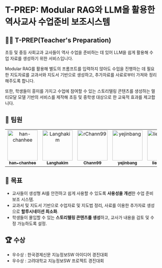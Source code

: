 # T-PREP: Modular RAG와 LLM을 활용한 역사교사 수업준비 보조시스템

## 🧑‍🏫 T-PREP(Teacher's Preparation)

초등 및 중등 사회교과 교사들이 역사 수업을 준비하는 데 있어 LLM을 쉽게 활용해 수업 자료를 생성하기 위한 서비스입니다. 

Modular RAG를 활용해 별도의 프롬프트를 입력하지 않아도 수업을 진행하는 데 필요한 지도자료를 교과서와 지도서 기반으로 생성하고, 추가자료를 사료로부터 가져와 정리해주도록 합니다. 

또한, 학생들이 흥미를 가지고 수업에 참여할 수 있는 스토리텔링 콘텐츠를 생성하는 멀티모달 모델 기반의 서비스를 제작해 초등 및 중학생 대상으로 한 교육적 효과를 제고합니다.

## 👥 팀원
<table> <tr> <td align="center"> <a href="https://github.com/han-chanhee"> <img src="https://github.com/han-chanhee.png" width="100px;" alt="han-chanhee"/><br /> <sub><b>han-chanhee</b></sub> </a> </td> 
<td align="center"> <a href="https://github.com/Langhakim"> <img src="https://github.com/Langhakim.png" width="100px;" alt="Langhakim"/><br /> <sub><b>Langhakim</b></sub> </a> </td> 
<td align="center"> <a href="https://github.com/Chann99"> <img src="https://github.com/Chann99.png" width="100px;" alt="rChann99"/><br /> <sub><b>Chann99</b></sub> </a> </td> 
<td align="center"> <a href="https://github.com/yejinbang"> <img src="https://github.com/yejinbang.png" width="100px;" alt="yejinbang"/><br /> <sub><b>yejinbang</b></sub> </a> </td> 
<td align="center"> <a href="https://github.com/liebenholz"> <img src="https://github.com/liebenholz.png" width="100px;" alt="liebenholz"/><br /> <sub><b>liebenholz</b></sub> </a> </td> 
<td align="center"> <a href="https://github.com/estelle21kr"> <img src="https://github.com/estelle21kr.png" width="100px;" alt="estelle21kr"/><br /> <sub><b>estelle21kr</b></sub> </a> </td> </tr> </table>

## 🎯 목표
- 교사들이 생성형 AI를 안전하고 쉽게 사용할 수 있도록 **사용성을 개선**한 수업 준비 보조 시스템.
- 교과서 및 지도서 기반으로 수업자료 및 지도법 정리, 사료를 이용한 추가자료 생성으로 **할루시네이션 최소화**.
- 학생들이 몰입할 수 있는 **스토리텔링 콘텐츠를 생성**하고, 교사가 내용을 검토 및 수정 가능하도록 설정.

## 🏆 수상
- 우수상 : 한국경제신문 지능정보SW 아이디어 경진대회
- 우수상 : 고려대학교 지능정보SW 프로젝트 경진대회

